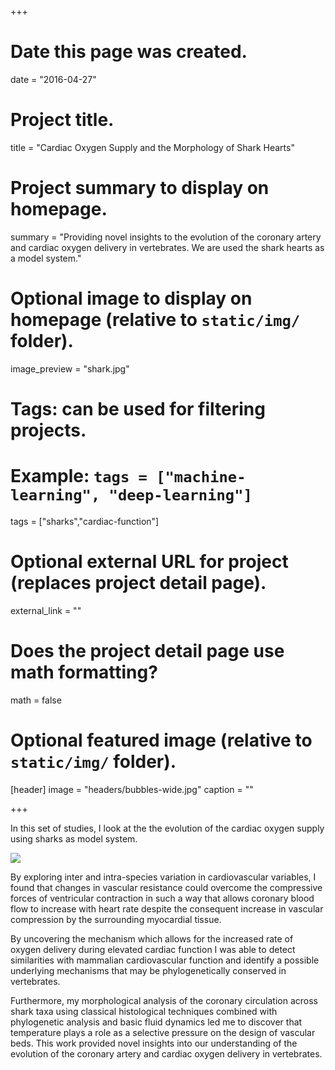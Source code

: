 +++
# Date this page was created.
date = "2016-04-27"

# Project title.
title = "Cardiac Oxygen Supply and the Morphology of Shark Hearts"

# Project summary to display on homepage.
summary = "Providing novel insights to the evolution of the coronary artery and cardiac oxygen delivery in vertebrates. We are used the shark hearts as a model system."

# Optional image to display on homepage (relative to `static/img/` folder).
image_preview = "shark.jpg"

# Tags: can be used for filtering projects.
# Example: `tags = ["machine-learning", "deep-learning"]`
tags = ["sharks","cardiac-function"]

# Optional external URL for project (replaces project detail page).
external_link = ""

# Does the project detail page use math formatting?
math = false

# Optional featured image (relative to `static/img/` folder).
[header]
image = "headers/bubbles-wide.jpg"
caption = ""

+++

In this set of studies, I look at the the evolution of the cardiac oxygen supply using sharks as model system. 

![](/test/img/shark.jpg)

By exploring inter and intra-species variation in cardiovascular variables, I found that changes in vascular resistance could overcome the compressive forces of ventricular contraction in such a way that allows coronary blood flow to increase with heart rate despite the consequent increase in vascular compression by the surrounding myocardial tissue. 

By uncovering the mechanism which allows for the increased rate of oxygen delivery during elevated cardiac function I was able to detect similarities with mammalian cardiovascular function and identify a possible underlying mechanisms that may be phylogenetically conserved in vertebrates. 

Furthermore, my morphological analysis of the coronary circulation across shark taxa using classical histological techniques combined with phylogenetic analysis and basic fluid dynamics led me to discover that temperature plays a role as a selective pressure on the design of vascular beds. This work provided novel insights into our understanding of the evolution of the coronary artery and cardiac oxygen delivery in vertebrates. 




